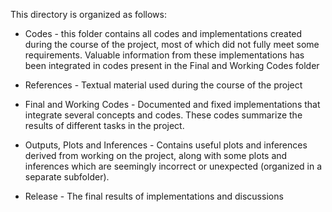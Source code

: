 This directory is organized as follows:
* Codes - this folder contains all codes and implementations created during the course of the project, most of which did not fully meet some requirements. Valuable information from these implementations has been integrated in codes present in the Final and Working Codes folder
  
* References - Textual material used during the course of the project
  
* Final and Working Codes - Documented and fixed implementations that integrate several concepts and codes. These codes summarize the results of different tasks in the project.
  
* Outputs, Plots and Inferences - Contains useful plots and inferences derived from working on the project, along with some plots and inferences which are seemingly incorrect or unexpected (organized in a separate subfolder).
  
* Release - The final results of implementations and discussions
